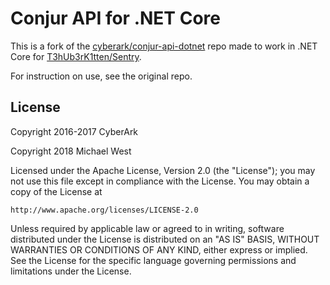 # Conjur API for .NET Core

This is a fork of the [cyberark/conjur-api-dotnet](https://github.com/cyberark/conjur-api-dotnet) repo made to work in .NET Core for [T3hUb3rK1tten/Sentry](https://github.com/T3hUb3rK1tten/Sentry).

For instruction on use, see the original repo.

## License

Copyright 2016-2017 CyberArk

Copyright 2018 Michael West

Licensed under the Apache License, Version 2.0 (the "License");
you may not use this file except in compliance with the License.
You may obtain a copy of the License at

    http://www.apache.org/licenses/LICENSE-2.0

Unless required by applicable law or agreed to in writing, software
distributed under the License is distributed on an "AS IS" BASIS,
WITHOUT WARRANTIES OR CONDITIONS OF ANY KIND, either express or implied.
See the License for the specific language governing permissions and
limitations under the License.
